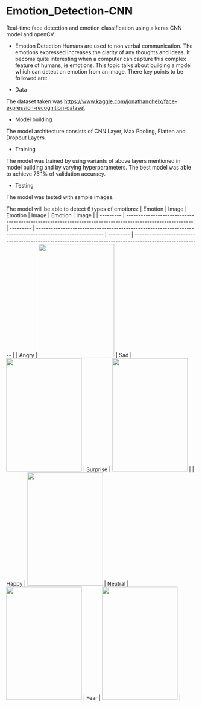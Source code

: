 # Emotion_Detection-CNN
Real-time face detection and emotion classification using a keras CNN model and openCV.


- Emotion Detection
Humans are used to non verbal communication. The emotions expressed increases the clarity of any thoughts and ideas. It becoms quite interesting when a computer can capture this complex feature of humans, ie emotions. This topic talks about building a model which can detect an emotion from an image. There key points to be followed are:

- Data 

The dataset taken was https://www.kaggle.com/jonathanoheix/face-expression-recognition-dataset


- Model building

The model architecture consists of CNN Layer, Max Pooling, Flatten and Dropout Layers.

- Training

The model was trained by using variants of above layers mentioned in model building and by varying hyperparameters. The best model was able to achieve 75.1% of validation accuracy.

- Testing

The model was tested with sample images.

The model will be able to detect 6 types of emotions:
| Emotion   | Image                                                                                                     | Emotion   | Image                                                                                                     | Emotion   | Image                                                                                                     |
| --------- | --------------------------------------------------------------------------------------------------------- | --------- | --------------------------------------------------------------------------------------------------------- | --------- | --------------------------------------------------------------------------------------------------------- |
| Angry     | <img src="https://github.com/Bouchnak-Maher/Emotion_Detection-CNN/assets/94197705/12ec5aec-aa3f-430d-bc69-9f7ed6425413" width="200" height="300"> | Sad       | <img src="https://github.com/Bouchnak-Maher/Emotion_Detection-CNN/assets/94197705/35980614-cba7-4367-a338-a6bf59fcbf3c" width="200" height="300"> | Surprise  | <img src="https://github.com/Bouchnak-Maher/Emotion_Detection-CNN/assets/94197705/d52130a7-8333-4e28-9554-e53f470d6c7b" width="200" height="300"> |
| Happy     | <img src="https://github.com/Bouchnak-Maher/Emotion_Detection-CNN/assets/94197705/2dcb8110-fc5e-4df2-9019-c7dc16389a63" width="200" height="300"> | Neutral   | <img src="https://github.com/Bouchnak-Maher/Emotion_Detection-CNN/assets/94197705/d8765534-9790-46d7-91ba-95daed8c3656" width="200" height="300"> | Fear      | <img src="https://github.com/Bouchnak-Maher/Emotion_Detection-CNN/assets/94197705/8a8bdd24-bad7-4511-a388-53bb64cb9d28" width="200" height="300"> |
